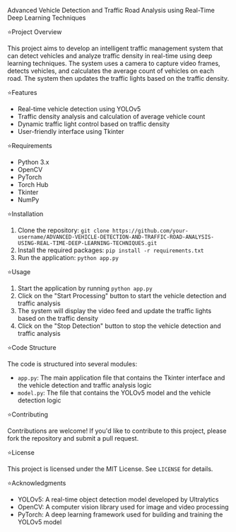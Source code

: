 Advanced Vehicle Detection and Traffic Road Analysis using Real-Time Deep Learning Techniques

⭐Project Overview

This project aims to develop an intelligent traffic management system that can detect vehicles and analyze traffic density in real-time using deep learning techniques. The system uses a camera to capture video frames, detects vehicles, and calculates the average count of vehicles on each road. The system then updates the traffic lights based on the traffic density.

⭐Features

- Real-time vehicle detection using YOLOv5
- Traffic density analysis and calculation of average vehicle count
- Dynamic traffic light control based on traffic density
- User-friendly interface using Tkinter

⭐Requirements

- Python 3.x
- OpenCV
- PyTorch
- Torch Hub
- Tkinter
- NumPy

⭐Installation

1. Clone the repository: `git clone https://github.com/your-username/ADVANCED-VEHICLE-DETECTION-AND-TRAFFIC-ROAD-ANALYSIS-USING-REAL-TIME-DEEP-LEARNING-TECHNIQUES.git`
2. Install the required packages: `pip install -r requirements.txt`
3. Run the application: `python app.py`

⭐Usage

1. Start the application by running `python app.py`
2. Click on the "Start Processing" button to start the vehicle detection and traffic analysis
3. The system will display the video feed and update the traffic lights based on the traffic density
4. Click on the "Stop Detection" button to stop the vehicle detection and traffic analysis

⭐Code Structure

The code is structured into several modules:

- `app.py`: The main application file that contains the Tkinter interface and the vehicle detection and traffic analysis logic
- `model.py`: The file that contains the YOLOv5 model and the vehicle detection logic

⭐Contributing

Contributions are welcome! If you'd like to contribute to this project, please fork the repository and submit a pull request.

⭐License

This project is licensed under the MIT License. See `LICENSE` for details.

⭐Acknowledgments

- YOLOv5: A real-time object detection model developed by Ultralytics
- OpenCV: A computer vision library used for image and video processing
- PyTorch: A deep learning framework used for building and training the YOLOv5 model
